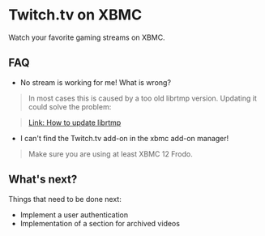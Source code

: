 Twitch.tv on XBMC
==================

Watch your favorite gaming streams on XBMC.

FAQ
----------------

* No stream is working for me! What is wrong?

> In most cases this is caused by a too old librtmp version. Updating it could solve the problem: 

> [Link: How to update librtmp](http://wiki.xbmc.org/index.php?title=HOW-TO:Update_librtmp "http://wiki.xbmc.org/index.php?title=HOW-TO:Update_librtmp")

* I can't find the Twitch.tv add-on in the xbmc add-on manager!

> Make sure you are using at least XBMC 12 Frodo.

What's next?
----------------

Things that need to be done next:

* Implement a user authentication
* Implementation of a section for archived videos

